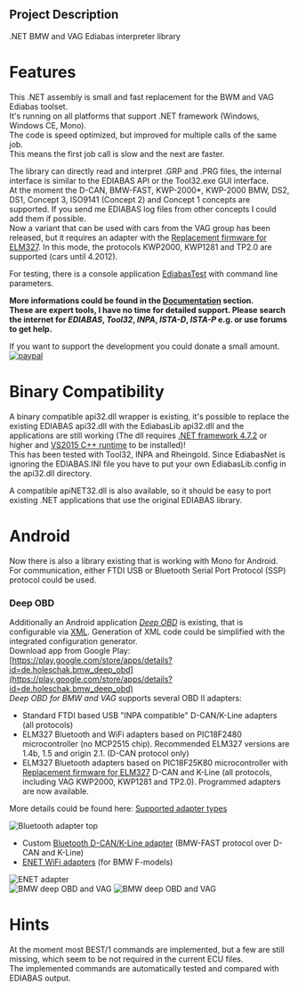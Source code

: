 ## Project Description

.NET BMW and VAG Ediabas interpreter library

# Features
This .NET assembly is small and fast replacement for the BWM and VAG Ediabas toolset.  
It's running on all platforms that support .NET framework (Windows, Windows CE, Mono).  
The code is speed optimized, but improved for multiple calls of the same job.  
This means the first job call is slow and the next are faster.

The library can directly read and interpret .GRP and .PRG files, the internal interface is similar to the EDIABAS API or the Tool32.exe GUI interface.  
At the moment the D-CAN, BMW-FAST, KWP-2000*, KWP-2000 BMW, DS2, DS1, Concept 3, ISO9141 (Concept 2) and Concept 1 concepts are supported. If you send me EDIABAS log files from other concepts I could add them if possible.  
Now a variant that can be used with cars from the VAG group has been released, but it requires an adapter with the [Replacement firmware for ELM327](docs/Replacement_firmware_for_ELM327.md). In this mode, the protocols KWP2000, KWP1281 and TP2.0 are supported (cars until 4.2012).  

For testing, there is a console application [EdiabasTest](docs/EdiabasTest_parameters.md) with command line parameters.

**More informations could be found in the [Documentation](docs/Documentation.md) section.**  
**These are expert tools, I have no time for detailed support. Please search the internet for _EDIABAS_, _Tool32_, _INPA_, _ISTA-D_, _ISTA-P_ e.g. or use forums to get help.**

If you want to support the development you could donate a small amount.  
[![paypal](https://www.paypalobjects.com/en_US/i/btn/btn_donateCC_LG.gif)](https://www.paypal.com/cgi-bin/webscr?cmd=_s-xclick&hosted_button_id=VUFSVNBRQQBPJ)

# Binary Compatibility
A binary compatible api32.dll wrapper is existing, it's possible to replace the existing EDIABAS api32.dll with the EdiabasLib api32.dll and the applications are still working (The dll requires [.NET framework 4.7.2](https://www.microsoft.com/de-de/download/details.aspx?id=17718) or higher and [VS2015 C++ runtime](https://www.microsoft.com/de-de/download/details.aspx?id=48145) to be installed)!  
This has been tested with Tool32, INPA and Rheingold. Since EdiabasNet is ignoring the EDIABAS.INI file you have to put your own EdiabasLib.config in the api32.dll directory.

A compatible apiNET32.dll is also available, so it should be easy to port existing .NET applications that use the original EDIABAS library.

# Android
Now there is also a library existing that is working with Mono for Android. For communication, either FTDI USB or Bluetooth Serial Port Protocol (SSP) protocol could be used.

### Deep OBD
Additionally an Android application _[Deep OBD](docs/Deep_OBD_for_BMW_and_VAG.md)_ is existing, that is configurable via [XML](docs/Page_specification.md). Generation of XML code could be simplified with the integrated configuration generator.  
Download app from Google Play: [https://play.google.com/store/apps/details?id=de.holeschak.bmw_deep_obd](https://play.google.com/store/apps/details?id=de.holeschak.bmw_deep_obd)  
_Deep OBD for BMW and VAG_ supports several OBD II adapters:
* Standard FTDI based USB "INPA compatible" D-CAN/K-Line adapters (all protocols)
* ELM327 Bluetooth and WiFi adapters based on PIC18F2480 microcontroller (no MCP2515 chip). Recommended ELM327 versions are 1.4b, 1.5 and origin 2.1. (D-CAN protocol only)
* ELM327 Bluetooth adapters based on PIC18F25K80 microcontroller with [Replacement firmware for ELM327](docs/Replacement_firmware_for_ELM327.md) D-CAN and K-Line (all protocols, including VAG KWP2000, KWP1281 and TP2.0). Programmed adapters are now available.

More details could be found here: [Supported adapter types](docs/AdapterTypes.md)

![Bluetooth adapter top](docs/README_BluetoothAdapterTopSmall.png)
* Custom [Bluetooth D-CAN/K-Line adapter](docs/Build_Bluetooth_D-CAN_adapter.md) (BMW-FAST protocol over D-CAN and K-Line)
* [ENET WiFi adapters](docs/ENET_WiFi_Adapter.md) (for BMW F-models)

![ENET adapter](docs/README_EnetAdapterClosedSmall.png)  
![BMW deep OBD and VAG](docs/README_AppMotorSmall.png) ![BMW deep OBD and VAG](docs/README_AppMotorGraphSmall.png)

# Hints
At the moment most BEST/1 commands are implemented, but a few are still missing, which seem to be not required in the current ECU files.  
The implemented commands are automatically tested and compared with EDIABAS output.  
